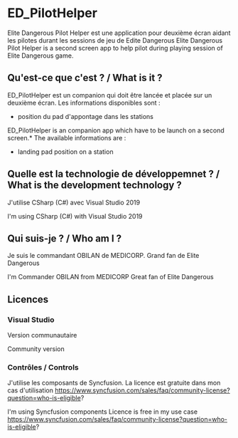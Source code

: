 # ED_PilotHelper
Elite Dangerous Pilot Helper est une application pour deuxième écran aidant les pilotes durant les sessions de jeu de Edite Dangerous
Elite Dangerous Pilot Helper is a second screen app to help pilot during playing session of Elite Dangerous game.

## Qu'est-ce que c'est ? / What is it ?
ED_PilotHelper est un companion qui doit être lancée et placée sur un deuxième écran.
Les informations disponibles sont :
- position du pad d'appontage dans les stations 

ED_PilotHelper is an companion app which have to be launch on a second screen.*
The available informations are :
- landing pad position on a station

## Quelle est la technologie de développemnet ? / What is the development technology ?
J'utilise CSharp (C#) avec Visual Studio 2019

I'm using CSharp (C#) with Visual Studio 2019

## Qui suis-je ? / Who am I ?

Je suis le commandant OBILAN de MEDICORP.
Grand fan de Elite Dangerous

I'm Commander OBILAN from MEDICORP
Great fan of Elite Dangerous

## Licences 

### Visual Studio
Version communautaire

Community version

### Contrôles / Controls
J'utilise les composants de Syncfusion.
La licence est gratuite dans mon cas d'utilisation
https://www.syncfusion.com/sales/faq/community-license?question=who-is-eligible?

I'm using Syncfusion components
Licence is free in my use case
https://www.syncfusion.com/sales/faq/community-license?question=who-is-eligible?
